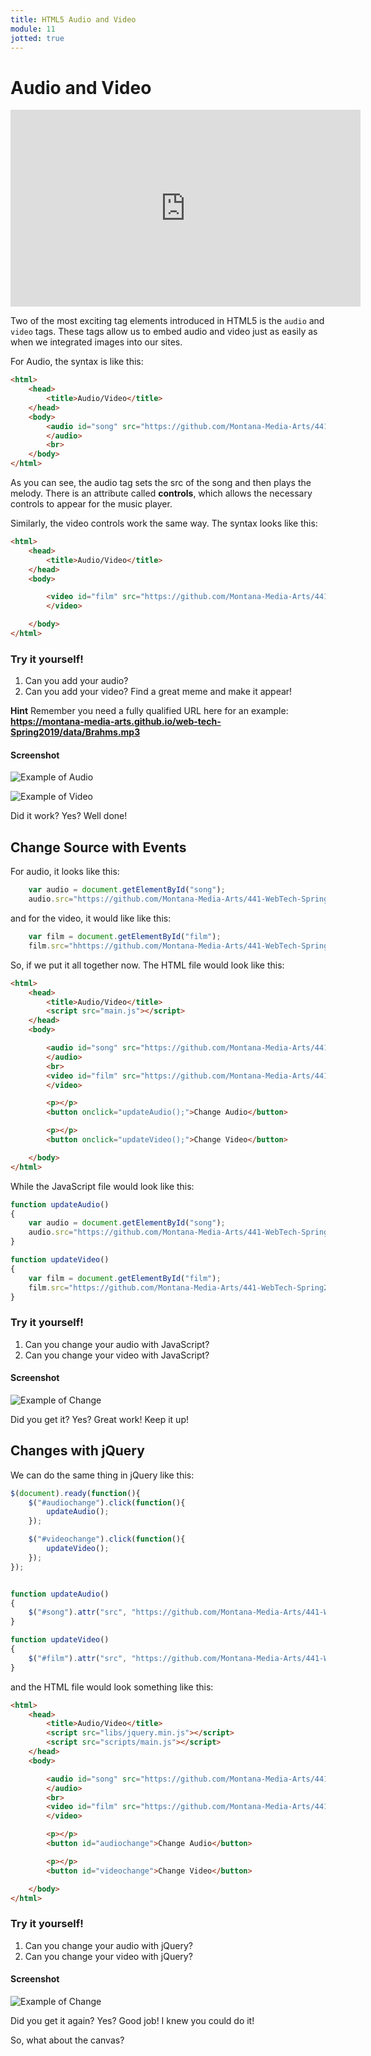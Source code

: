 ```yaml
---
title: HTML5 Audio and Video
module: 11
jotted: true
---
```


# Audio and Video

<iframe width="560" height="315" src="https://www.youtube.com/embed/pu0i31fMOpQ" frameborder="0" allow="accelerometer; autoplay; encrypted-media; gyroscope; picture-in-picture" allowfullscreen></iframe>

Two of the most exciting tag elements introduced in HTML5 is the `audio` and `video` tags.  These tags allow us to embed audio and video just as easily as when we integrated images into our sites.

For Audio, the syntax is like this:

```html
<html>
    <head>
        <title>Audio/Video</title>
    </head>
    <body>
        <audio id="song" src="https://github.com/Montana-Media-Arts/441-WebTech-Spring2020-Examples/blob/master/Week%2011/Brahms.mp3" controls="controls">
        </audio>
        <br>
    </body>
</html>
```

As you can see, the audio tag sets the src of the song and then plays the melody.  There is an attribute called **controls**, which allows the necessary controls to appear for the music player.

Similarly, the video controls work the same way.  The syntax looks like this:

```html
<html>
    <head>
        <title>Audio/Video</title>
    </head>
    <body>

        <video id="film" src="https://github.com/Montana-Media-Arts/441-WebTech-Spring2020-Examples/blob/master/Week%2011/BOOM.mp4" type="video/mp4" controls="true">
        </video>

    </body>
</html>
```


### Try it yourself!

1. Can you add your audio? 
2. Can you add your video? Find a great meme and make it appear!

**Hint** Remember you need a fully qualified URL here for an example: **https://montana-media-arts.github.io/web-tech-Spring2019/data/Brahms.mp3**

#### Screenshot

![Example of Audio](../imgs/audio.png "Example of Audio")

![Example of Video](../imgs/video.png "Example of Video")

<div id="jotted-demo-1" class="jotted-theme-stacked"></div>

<script>
    new Jotted(document.querySelector("#jotted-demo-1"), {
    files: [
        {
            type: "js",
            hide: false,
            url:"https://raw.githubusercontent.com/Montana-Media-Arts/441-WebTech-Spring2020-Examples/master/Week%2011/handsonscript.js"
        },
        {
            type: "html",
            hide: false,
            url:"https://raw.githubusercontent.com/Montana-Media-Arts/441-WebTech-Spring2020-Examples/master/Week%2011/HandsOnExample.html"

    }],
    showBlank: false,
    showResult: true,
    runScripts: true,
    plugins: [
        { name: 'ace', options: { "maxLines": 100, "Lines": 100 } },
        // { name: 'console', options: { autoClear: true } },
    ]
});
</script>

Did it work? Yes? Well done!

## Change Source with Events

For audio, it looks like this:

```javascript
    var audio = document.getElementById("song");
    audio.src="https://github.com/Montana-Media-Arts/441-WebTech-Spring2020-Examples/blob/master/Week%2011/Schubert.mp3";
```

and for the video, it would like like this:

```javascript
    var film = document.getElementById("film");
    film.src="hhttps://github.com/Montana-Media-Arts/441-WebTech-Spring2020-Examples/blob/master/Week%2011/Cat.mp4";
```

So, if we put it all together now.  The HTML file would look like this:

```html
<html>
    <head>
        <title>Audio/Video</title>
        <script src="main.js"></script>
    </head>
    <body>

        <audio id="song" src="https://github.com/Montana-Media-Arts/441-WebTech-Spring2020-Examples/blob/master/Week%2011/Brahms.mp3" controls="controls">
        </audio>
        <br>
        <video id="film" src="https://github.com/Montana-Media-Arts/441-WebTech-Spring2020-Examples/blob/master/Week%2011/BOOM.mp4" type="video/mp4" controls="true">
        </video>

        <p></p>
        <button onclick="updateAudio();">Change Audio</button>

        <p></p>
        <button onclick="updateVideo();">Change Video</button>

    </body>
</html>
```

While the JavaScript file would look like this:

```javascript
function updateAudio()
{
    var audio = document.getElementById("song");
    audio.src="https://github.com/Montana-Media-Arts/441-WebTech-Spring2020-Examples/blob/master/Week%2011/Schubert.mp3";
}

function updateVideo()
{
    var film = document.getElementById("film");
    film.src="https://github.com/Montana-Media-Arts/441-WebTech-Spring2020-Examples/blob/master/Week%2011/Cat.mp44";
}
```

### Try it yourself!

1. Can you change your audio with JavaScript?
2. Can you change your video with JavaScript?

#### Screenshot

![Example of Change](../imgs/change.png "Example of Change")


<div id="jotted-demo-2" class="jotted-theme-stacked"></div>

<script>
    new Jotted(document.querySelector("#jotted-demo-2"), {
    files: [
        {
            type: "js",
            hide: false,
            url:"https://raw.githubusercontent.com/Montana-Media-Arts/441-WebTech-Spring2020-Examples/master/Week%2011/handsonscript.js"
        },
        {
            type: "html",
            hide: false,
            url:"https://raw.githubusercontent.com/Montana-Media-Arts/441-WebTech-Spring2020-Examples/master/Week%2011/HandsOnExample.html"

    }],
    showBlank: false,
    showResult: true,
    runScripts: true,
    plugins: [
        { name: 'ace', options: { "maxLines": 100, "Lines": 100 } },
        // { name: 'console', options: { autoClear: true } },
    ]
});
</script>

Did you get it? Yes? Great work! Keep it up!

## Changes with jQuery

We can do the same thing in jQuery like this:

```javascript
$(document).ready(function(){
    $("#audiochange").click(function(){
        updateAudio();
    });

    $("#videochange").click(function(){
        updateVideo();
    });
});


function updateAudio()
{
    $("#song").attr("src", "https://github.com/Montana-Media-Arts/441-WebTech-Spring2020-Examples/blob/master/Week%2011/Schubert.mp3"); 
}

function updateVideo()
{
    $("#film").attr("src", "https://github.com/Montana-Media-Arts/441-WebTech-Spring2020-Examples/blob/master/Week%2011/Cat.mp4");
}

```

and the HTML file would look something like this:

```html
<html>
    <head>
        <title>Audio/Video</title>
        <script src="libs/jquery.min.js"></script>
        <script src="scripts/main.js"></script>
    </head>
    <body>

        <audio id="song" src="https://github.com/Montana-Media-Arts/441-WebTech-Spring2020-Examples/blob/master/Week%2011/Brahms.mp3" controls="controls">
        </audio>
        <br>
        <video id="film" src="https://github.com/Montana-Media-Arts/441-WebTech-Spring2020-Examples/blob/master/Week%2011/BOOM.mp4" type="video/mp4" controls="true">
        </video>

        <p></p>
        <button id="audiochange">Change Audio</button>

        <p></p>
        <button id="videochange">Change Video</button>

    </body>
</html>
```


### Try it yourself!

1. Can you change your audio with jQuery?
2. Can you change your video with jQuery?

#### Screenshot

![Example of Change](../imgs/change.png "Example of Change")

<div id="jotted-demo-3" class="jotted-theme-stacked"></div>

<script>
    new Jotted(document.querySelector("#jotted-demo-3"), {
    files: [
        {
            type: "js",
            hide: false,
            url:"https://raw.githubusercontent.com/Montana-Media-Arts/441-WebTech-Spring2020-Examples/master/Week%2011/handsonscript.js"
        },
        {
            type: "html",
            hide: false,
            url:"https://raw.githubusercontent.com/Montana-Media-Arts/441-WebTech-Spring2020-Examples/master/Week%2011/HandsOnExample.html"

    }],
    showBlank: false,
    showResult: true,
    runScripts: true,
    plugins: [
        { name: 'ace', options: { "maxLines": 100, "Lines": 100 } },
        // { name: 'console', options: { autoClear: true } },
    ]
});
</script>

Did you get it again? Yes? Good job! I knew you could do it!

So, what about the canvas?
